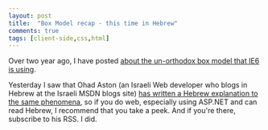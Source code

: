 ```yaml
---
layout: post
title:  "Box Model recap - this time in Hebrew"
comments: true
tags: [client-side,css,html]
---
```



Over two year ago, I have posted [about the un-orthodox box model that IE6 is using](http://kenegozi.com/Blog/2006/02/19/understanding-the-box-model-of-html-elements.aspx). 

Yesterday I saw that Ohad Aston (an Israeli Web developer who blogs in Hebrew at the Israeli MSDN blogs site) [has written a Hebrew explanation to the same phenomena](http://blogs.microsoft.co.il/blogs/ohadaston/archive/2008/05/08/css-box-model.aspx), so if you do web, especially using ASP.NET and can read Hebrew, I recommend that you take a peek. And if you're there, subscribe to his RSS. I did.

